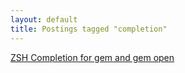 ```yaml
---
layout: default
title: Postings tagged "completion"
---
```

[ZSH Completion for gem and gem open](http://janesconference.github.com/KievII//2009/08/zsh-completion-for-gem-and-gem-open)<br />
